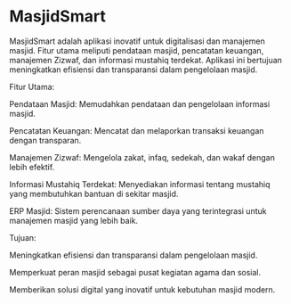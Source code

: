 # MasjidSmart
MasjidSmart adalah aplikasi inovatif untuk digitalisasi dan manajemen masjid. Fitur utama meliputi pendataan masjid, pencatatan keuangan, manajemen Zizwaf, dan informasi mustahiq terdekat. Aplikasi ini bertujuan meningkatkan efisiensi dan transparansi dalam pengelolaan masjid.

Fitur Utama:

Pendataan Masjid: Memudahkan pendataan dan pengelolaan informasi masjid.

Pencatatan Keuangan: Mencatat dan melaporkan transaksi keuangan dengan transparan.

Manajemen Zizwaf: Mengelola zakat, infaq, sedekah, dan wakaf dengan lebih efektif.

Informasi Mustahiq Terdekat: Menyediakan informasi tentang mustahiq yang membutuhkan bantuan di sekitar masjid.

ERP Masjid: Sistem perencanaan sumber daya yang terintegrasi untuk manajemen masjid yang lebih baik.

Tujuan:

Meningkatkan efisiensi dan transparansi dalam pengelolaan masjid.

Memperkuat peran masjid sebagai pusat kegiatan agama dan sosial.

Memberikan solusi digital yang inovatif untuk kebutuhan masjid modern.
